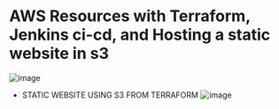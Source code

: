 # AWS Resources with Terraform, Jenkins ci-cd, and Hosting a static website in s3

   ![image](https://github.com/574n13y/Aws/assets/35293085/ac78fb9b-8eb0-41f5-898a-61f49ab8fd2e)

 - STATIC WEBSITE USING S3 FROM TERRAFORM
   ![image](https://github.com/574n13y/Aws/assets/35293085/7f530aee-cb7f-4381-a6c2-5af37f4ba900)


 

